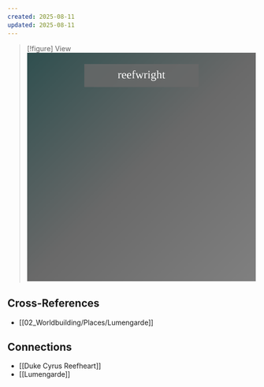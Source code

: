 ```yaml
---
created: 2025-08-11
updated: 2025-08-11
---
```


> [!figure] View
![](04_Resources/Assets/Locations/location-city-artisan-felix-reefwright-artisan-felix-reefwright.svg)




## Cross-References

- [[02_Worldbuilding/Places/Lumengarde]]


## Connections

- [[Duke Cyrus Reefheart]]
- [[Lumengarde]]
